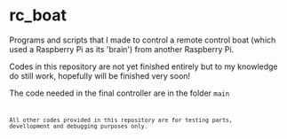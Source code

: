 rc_boat
=======

Programs and scripts that I made to control a remote control boat (which used a Raspberry Pi as its 'brain') from another Raspberry Pi.

Codes in this repository are not yet finished entirely but to my knowledge do still work, hopefully will be finished very soon!

The code needed in the final controller are in the folder <code>main<code>

All other codes provided in this repository are for testing parts, devellopment and debugging purposes only.
